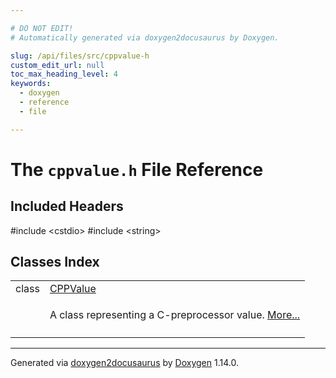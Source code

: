 ```yaml
---

# DO NOT EDIT!
# Automatically generated via doxygen2docusaurus by Doxygen.

slug: /api/files/src/cppvalue-h
custom_edit_url: null
toc_max_heading_level: 4
keywords:
  - doxygen
  - reference
  - file

---
```


<div class="doxyPage">

# The `cppvalue.h` File Reference



## Included Headers

<div class="doxyIncludesList">#include &lt;cstdio&gt;
#include &lt;string&gt;
</div>

## Classes Index

<table class="doxyMembersIndex">

<tr class="doxyMemberIndexItem">
<td class="doxyMemberIndexItemType" align="left" valign="top">class</td>
<td class="doxyMemberIndexItemName" align="left" valign="top"><a href="/web-doxygen/docs/api/classes/cppvalue">CPPValue</a></td>
</tr>
<tr class="doxyMemberIndexDescription">
<td class="doxyMemberIndexDescriptionLeft"></td>
<td class="doxyMemberIndexDescriptionRight">
<p>A class representing a C-preprocessor value. <a href="/web-doxygen/docs/api/classes/cppvalue/#details">More...</a></p>
</td>
</tr>
<tr class="doxyMemberIndexSeparator">
<td class="doxyMemberIndexSeparator" colspan="2"></td>
</tr>

</table>


<hr/>

<p class="doxyGeneratedBy">Generated via <a href="https://github.com/xpack/doxygen2docusaurus">doxygen2docusaurus</a> by <a href="https://www.doxygen.nl">Doxygen</a> 1.14.0.</p>

</div>
